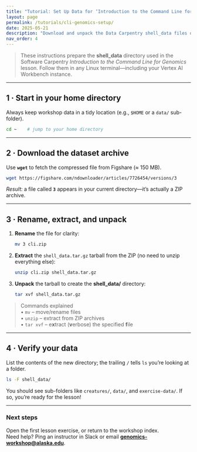```yaml
---
title: "Tutorial: Set Up Data for ‘Introduction to the Command Line for Genomics’"
layout: page
permalink: /tutorials/cli-genomics-setup/
date: 2025-05-21
description: "Download and unpack the Data Carpentry shell_data files on your Vertex AI Workbench (or any Linux terminal)."
nav_order: 4
---
```


> These instructions prepare the **shell_data** directory used in the Software Carpentry *Introduction to the Command Line for Genomics* lesson. Follow them in any Linux terminal—including your Vertex AI Workbench instance.

---

## 1 · Start in your home directory
Always keep workshop data in a tidy location (e.g., `$HOME` or a `data/` sub-folder).

```bash
cd ~    # jump to your home directory
```

---

## 2 · Download the dataset archive
Use **`wget`** to fetch the compressed file from Figshare (≈ 150 MB).

```bash
wget https://figshare.com/ndownloader/articles/7726454/versions/3
```

*Result:* a file called **`3`** appears in your current directory—it’s actually a ZIP archive.

---

## 3 · Rename, extract, and unpack

1. **Rename** the file for clarity:
   ```bash
   mv 3 cli.zip
   ```

2. **Extract** the `shell_data.tar.gz` tarball from the ZIP (no need to unzip everything else):
   ```bash
   unzip cli.zip shell_data.tar.gz
   ```

3. **Unpack** the tarball to create the **shell_data/** directory:
   ```bash
   tar xvf shell_data.tar.gz
   ```

> Commands explained  
> • `mv` – move/rename files  
> • `unzip` – extract from ZIP archives  
> • `tar xvf` – e**x**tract (**v**erbose) the specified **f**ile

---

## 4 · Verify your data
List the contents of the new directory; the trailing `/` tells `ls` you’re looking at a folder.

```bash
ls -F shell_data/
```

You should see sub-folders like `creatures/`, `data/`, and `exercise-data/`. If so, you’re ready for the lesson!

---

### Next steps
Open the first lesson exercise, or return to the workshop index.  
Need help? Ping an instructor in Slack or email **genomics-workshop@alaska.edu**.
